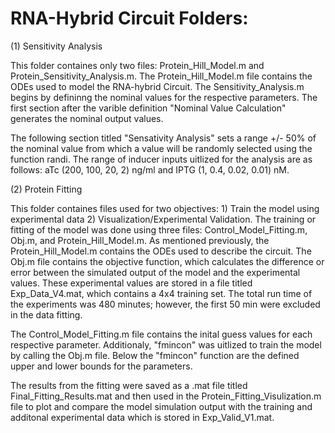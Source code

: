 # RNA-Hybrid Circuit Folders:

(1) Sensitivity Analysis

This folder containes only two files: Protein_Hill_Model.m and Protein_Sensitivity_Analysis.m. The Protein_Hill_Model.m file contains the ODEs used to model the RNA-hybrid Circuit. The Sensitivity_Analysis.m begins by defininng the nominal values for the respective parameters. The first section after the varible definition "Nominal Value Calculation" generates the nominal output values. 

The following section titled "Sensativity Analysis" sets a range +/- 50% of the nominal value from which a value will be randomly selected using the function randi. The range of inducer inputs uitlized for the analysis are as follows: aTc  (200, 100, 20, 2) ng/ml and IPTG (1, 0.4, 0.02, 0.01) nM. 
		
(2) Protein Fitting		

This folder containes files used for two objectives: 1) Train the model using experimental data 2) Visualization/Experimental Validation. The training or fitting of the model was done using three files: Control_Model_Fitting.m, Obj.m, and Protein_Hill_Model.m. As mentioned previously, the Protein_Hill_Model.m contains the ODEs used to describe the circuit. The Obj.m file contains the objective function, which calculates the difference or error between the simulated output of the model and the experimental values. These experimental values are stored in a file titled Exp_Data_V4.mat,  which contains a 4x4 training set. The total run time of the experiments was 480 minutes; however, the first 50 min were excluded in the data fitting. 
		
The Control_Model_Fitting.m file contains the inital guess values for each respective parameter. Additionaly, "fmincon" was uitlized to train the model by calling the Obj.m file. Below the "fmincon" function are the defined upper and lower bounds for the parameters. 

The results from the fitting were saved as a .mat file titled Final_Fitting_Results.mat and then used in the Protein_Fitting_Visulization.m file to plot and compare the model simulation output with the training and additonal experimental data which is stored in Exp_Valid_V1.mat.  
		
		
		
		
		
